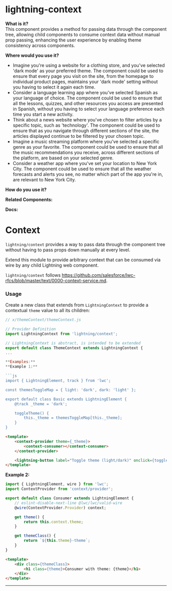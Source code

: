 # lightning-context

**What is it?**  
This component provides a method for passing data through the component tree, allowing child components to consume context data without manual prop passing, enhancing the user experience by enabling theme consistency across components.

**Where would you use it?**
- Imagine you're using a website for a clothing store, and you've selected 'dark mode' as your preferred theme. The <lightning-context> component could be used to ensure that every page you visit on the site, from the homepage to individual product pages, maintains your 'dark mode' setting without you having to select it again each time.
- Consider a language learning app where you've selected Spanish as your language of choice. The <lightning-context> component could be used to ensure that all the lessons, quizzes, and other resources you access are presented in Spanish, without you having to select your language preference each time you start a new activity.
- Think about a news website where you've chosen to filter articles by a specific topic, such as 'technology'. The <lightning-context> component could be used to ensure that as you navigate through different sections of the site, the articles displayed continue to be filtered by your chosen topic.
- Imagine a music streaming platform where you've selected a specific genre as your favorite. The <lightning-context> component could be used to ensure that all the music recommendations you receive, across different sections of the platform, are based on your selected genre.
- Consider a weather app where you've set your location to New York City. The <lightning-context> component could be used to ensure that all the weather forecasts and alerts you see, no matter which part of the app you're in, are relevant to New York City.

**How do you use it?**


**Related Components:**


**Docs:**
# Context

`lightning/context` provides a way to pass data through the component tree without having to pass props down manually at every level.

Extend this module to provide arbitrary context that can be consumed via wire by any child Lightning web component.

`lightning/context` follows https://github.com/salesforce/lwc-rfcs/blob/master/text/0000-context-service.md.

### Usage

Create a new class that extends from `LightningContext` to provide a contextual `theme` value to all its children:

```js
// x/themeContext/themeContext.js

// Provider Definition
import LightningContext from 'lightning/context';

// LightningContext is abstract, is intended to be extended
export default class ThemeContext extends LightningContext {
...

**Examples:**
**Example 1:**

```js
import { LightningElement, track } from 'lwc';

const themesToggleMap = { light: 'dark', dark: 'light' };

export default class Basic extends LightningElement {
    @track _theme = 'dark';

    toggleTheme() {
        this._theme = themesToggleMap[this._theme];
    }
}

```

```html
<template>
    <context-provider theme={_theme}>
        <context-consumer></context-consumer>
    </context-provider>

    <lightning-button label="Toggle theme (light/dark)" onclick={toggleTheme}></lightning-button>
</template>

```

**Example 2:**

```js
import { LightningElement, wire } from 'lwc';
import ContextProvider from 'context/provider';

export default class Consumer extends LightningElement {
    // eslint-disable-next-line @lwc/lwc/valid-wire
    @wire(ContextProvider.Provider) context;

    get theme() {
        return this.context.theme;
    }

    get themeClass() {
        return `${this.theme}-theme`;
    }
}

```

```html
<template>
    <div class={themeClass}>
        <h1 class={theme}>Consumer with theme: {theme}</h1>
    </div>
</template>

```

---
